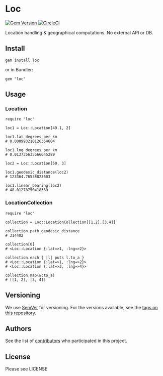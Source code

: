 # Loc

[![Gem Version](https://badge.fury.io/rb/loc.svg)](https://badge.fury.io/rb/loc)
[![CircleCI](https://circleci.com/gh/wayzup/loc.svg?style=shield&circle-token=:circle-token)](https://circleci.com/gh/wayzup/loc)

Location handling & geographical computations. No external API or DB.

## Install

```
gem install loc
```

or in Bundler:
```
gem "loc"
```

## Usage

### Location

```
require "loc"

loc1 = Loc::Location[49.1, 2]

loc1.lat_degrees_per_km
# 0.008993210126354604

loc1.lng_degrees_per_km
# 0.013735635666645289

loc2 = Loc::Location[50, 3]

loc1.geodesic_distance(loc2)
# 123364.76538823603

loc1.linear_bearing(loc2)
# 48.01278750418339
```

### LocationCollection

```
require "loc"

collection = Loc::LocationCollection[[1,2],[3,4]]

collection.path_geodesic_distance
# 314402

collection[0]
# <Loc::Location {:lat=>1, :lng=>2}>

collection.each { |l| puts l.to_a }
# <Loc::Location {:lat=>1, :lng=>2}>
# <Loc::Location {:lat=>3, :lng=>4}>

collection.map(&:to_a)
# [[1, 2], [3, 4]]
```

## Versioning

We use [SemVer](http://semver.org/) for versioning. For the versions available, see the [tags on this repository](https://github.com/wayzup/loc/tags).

## Authors

See the list of [contributors](https://github.com/wayzup/loc/contributors) who participated in this project.

## License

Please see LICENSE
